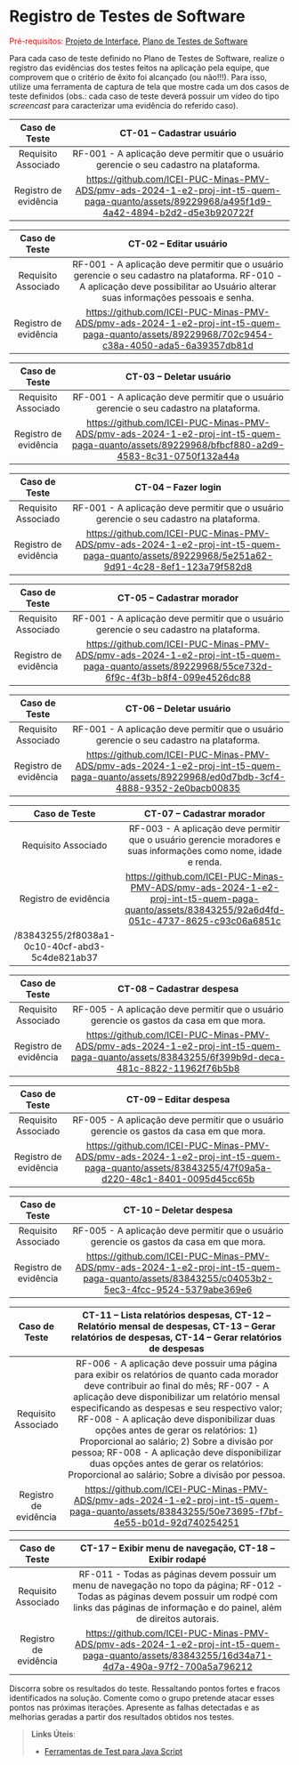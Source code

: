 # Registro de Testes de Software

<span style="color:red">Pré-requisitos: <a href="3-Projeto de Interface.md"> Projeto de Interface</a></span>, <a href="8-Plano de Testes de Software.md"> Plano de Testes de Software</a>

Para cada caso de teste definido no Plano de Testes de Software, realize o registro das evidências dos testes feitos na aplicação pela equipe, que comprovem que o critério de êxito foi alcançado (ou não!!!). Para isso, utilize uma ferramenta de captura de tela que mostre cada um dos casos de teste definidos (obs.: cada caso de teste deverá possuir um vídeo do tipo _screencast_ para caracterizar uma evidência do referido caso).

| **Caso de Teste** 	| **CT-01 – Cadastrar usuário** 	|
|:---:	|:---:	|
|	Requisito Associado 	| RF-001 - A aplicação deve permitir que o usuário gerencie o seu cadastro na plataforma. |
|Registro de evidência | https://github.com/ICEI-PUC-Minas-PMV-ADS/pmv-ads-2024-1-e2-proj-int-t5-quem-paga-quanto/assets/89229968/a495f1d9-4a42-4894-b2d2-d5e3b920722f |

| **Caso de Teste** 	| **CT-02 – Editar usuário** 	|
|:---:	|:---:	|
|	Requisito Associado 	| RF-001 - A aplicação deve permitir que o usuário gerencie o seu cadastro na plataforma. RF-010 - A aplicação deve possibilitar ao Usuário alterar suas informações pessoais e senha. |
|Registro de evidência | https://github.com/ICEI-PUC-Minas-PMV-ADS/pmv-ads-2024-1-e2-proj-int-t5-quem-paga-quanto/assets/89229968/702c9454-c38a-4050-ada5-6a39357db81d |

| **Caso de Teste** 	| **CT-03 – Deletar usuário** 	|
|:---:	|:---:	|
|	Requisito Associado 	| RF-001 - A aplicação deve permitir que o usuário gerencie o seu cadastro na plataforma. |
|Registro de evidência | https://github.com/ICEI-PUC-Minas-PMV-ADS/pmv-ads-2024-1-e2-proj-int-t5-quem-paga-quanto/assets/89229968/bfbcf880-a2d9-4583-8c31-0750f132a44a |

| **Caso de Teste** 	| **CT-04 –  Fazer login** 	|
|:---:	|:---:	|
|	Requisito Associado 	| RF-001 - A aplicação deve permitir que o usuário gerencie o seu cadastro na plataforma. |
|Registro de evidência | https://github.com/ICEI-PUC-Minas-PMV-ADS/pmv-ads-2024-1-e2-proj-int-t5-quem-paga-quanto/assets/89229968/5e251a62-9d91-4c28-8ef1-123a79f582d8 |

| **Caso de Teste** 	| **CT-05 – Cadastrar morador** 	|
|:---:	|:---:	|
|	Requisito Associado 	| RF-001 - A aplicação deve permitir que o usuário gerencie o seu cadastro na plataforma. |
|Registro de evidência | https://github.com/ICEI-PUC-Minas-PMV-ADS/pmv-ads-2024-1-e2-proj-int-t5-quem-paga-quanto/assets/89229968/55ce732d-6f9c-4f3b-b8f4-099e4526dc88 |

| **Caso de Teste** 	| **CT-06 – Deletar usuário** 	|
|:---:	|:---:	|
|	Requisito Associado 	| RF-001 - A aplicação deve permitir que o usuário gerencie o seu cadastro na plataforma. |
|Registro de evidência | https://github.com/ICEI-PUC-Minas-PMV-ADS/pmv-ads-2024-1-e2-proj-int-t5-quem-paga-quanto/assets/89229968/ed0d7bdb-3cf4-4888-9352-2e0bacb00835 |

| **Caso de Teste** 	| **CT-07 – Cadastrar morador** 	|
|:---:	|:---:	|
|	Requisito Associado 	| RF-003 - A aplicação deve permitir que o usuário gerencie moradores e suas informações como nome, idade e renda.|
|Registro de evidência | https://github.com/ICEI-PUC-Minas-PMV-ADS/pmv-ads-2024-1-e2-proj-int-t5-quem-paga-quanto/assets/83843255/92a6d4fd-051c-4737-8625-c93c06a6851c
/83843255/2f8038a1-0c10-40cf-abd3-5c4de821ab37 |

| **Caso de Teste** 	| **CT-08 – Cadastrar despesa** 	|
|:---:	|:---:	|
|	Requisito Associado 	| RF-005 - A aplicação deve permitir que o usuário gerencie os gastos da casa em que mora.|
|Registro de evidência | https://github.com/ICEI-PUC-Minas-PMV-ADS/pmv-ads-2024-1-e2-proj-int-t5-quem-paga-quanto/assets/83843255/6f399b9d-deca-481c-8822-11962f76b5b8 |

| **Caso de Teste** 	| **CT-09 – Editar despesa** 	|
|:---:	|:---:	|
|	Requisito Associado 	| RF-005 - A aplicação deve permitir que o usuário gerencie os gastos da casa em que mora.|
|Registro de evidência | https://github.com/ICEI-PUC-Minas-PMV-ADS/pmv-ads-2024-1-e2-proj-int-t5-quem-paga-quanto/assets/83843255/47f09a5a-d220-48c1-8401-0095d45cc65b |

| **Caso de Teste** 	| **CT-10 – Deletar despesa** 	|
|:---:	|:---:	|
|	Requisito Associado 	| RF-005 - A aplicação deve permitir que o usuário gerencie os gastos da casa em que mora.|
|Registro de evidência | https://github.com/ICEI-PUC-Minas-PMV-ADS/pmv-ads-2024-1-e2-proj-int-t5-quem-paga-quanto/assets/83843255/c04053b2-5ec3-4fcc-9524-5379abe369e6 |

| **Caso de Teste** 	| **CT-11 – Lista relatórios despesas, CT-12 – Relatório mensal de despesas, CT-13 – Gerar relatórios de despesas, CT-14 – Gerar relatórios de despesas** 	|
|:---:	|:---:	|
|	Requisito Associado 	| RF-006 - A aplicação deve possuir uma página para exibir os relatórios de quanto cada morador deve contribuir ao final do mês; RF-007 - A aplicação deve disponibilizar um relatório mensal especificando as despesas e seu respectivo valor;  RF-008 - A aplicação deve disponibilizar duas opções antes de gerar os relatórios: 1) Proporcional ao salário; 2) Sobre a divisão por pessoa; RF-008 - A aplicação deve disponibilizar duas opções antes de gerar os relatórios: Proporcional ao salário; Sobre a divisão por pessoa.|
|Registro de evidência | https://github.com/ICEI-PUC-Minas-PMV-ADS/pmv-ads-2024-1-e2-proj-int-t5-quem-paga-quanto/assets/83843255/50e73695-f7bf-4e55-b01d-92d740254251 |

| **Caso de Teste** 	| **CT-17 – Exibir menu de navegação, CT-18 – Exibir rodapé** 	|
|:---:	|:---:	|
|	Requisito Associado 	| RF-011 - Todas as páginas devem possuir um menu de navegação no topo da página; RF-012 - Todas as páginas devem possuir um rodpé com links das páginas de informação e do painel, além de direitos autorais. |
|Registro de evidência | https://github.com/ICEI-PUC-Minas-PMV-ADS/pmv-ads-2024-1-e2-proj-int-t5-quem-paga-quanto/assets/83843255/16d34a71-4d7a-490a-97f2-700a5a796212 |

Discorra sobre os resultados do teste. Ressaltando pontos fortes e fracos identificados na solução. Comente como o grupo pretende atacar esses pontos nas próximas iterações. Apresente as falhas detectadas e as melhorias geradas a partir dos resultados obtidos nos testes.

> **Links Úteis**:
> - [Ferramentas de Test para Java Script](https://geekflare.com/javascript-unit-testing/)
